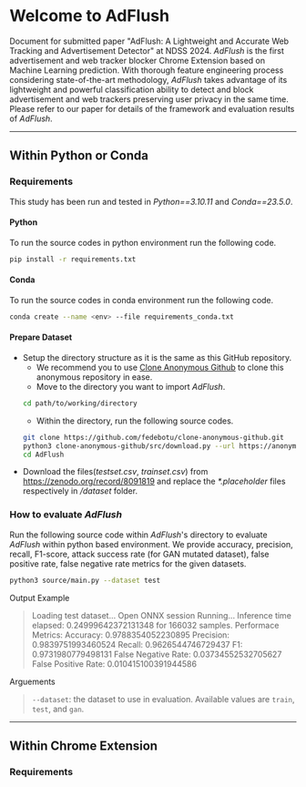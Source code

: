 # Welcome to AdFlush

Document for submitted paper "AdFlush: A Lightweight and Accurate Web Tracking and Advertisement Detector" at NDSS 2024. 
*AdFlush* is the first advertisement and web tracker blocker Chrome Extension based on Machine Learning prediction. With thorough feature engineering process considering state-of-the-art methodology, *AdFlush* takes advantage of its lightweight and powerful classification ability to detect and block advertisement and web trackers preserving user privacy in the same time. Please refer to our paper for details of the framework and evaluation results of *AdFlush*.
<hr>

## Within Python or Conda
### Requirements
This study has been run and tested in *Python==3.10.11* and *Conda==23.5.0*. 
#### Python
To run the source codes in python environment run the following code.
```bash
pip install -r requirements.txt
```
#### Conda
To run the source codes in conda environment run the following code.
```bash
conda create --name <env> --file requirements_conda.txt
```
#### Prepare Dataset
- Setup the directory structure as it is the same as this GitHub repository.
    - We recommend you to use <a href="https://github.com/fedebotu/clone-anonymous-github">Clone Anonymous Github</a> to clone this anonymous repository in ease. 
    - Move to the directory you want to import *AdFlush*. 
    ```bash
    cd path/to/working/directory
    ```
    - Within the directory, run the following source codes. 
    ```bash
    git clone https://github.com/fedebotu/clone-anonymous-github.git
    python3 clone-anonymous-github/src/download.py --url https://anonymous.4open.science/r/AdFlush-93D1 --save_dir AdFlush
    cd AdFlush
    ```
- Download the files(*testset.csv*, *trainset.csv*) from https://zenodo.org/record/8091819 and replace the *\*.placeholder* files respectively in */dataset* folder. 

### How to evaluate *AdFlush*
Run the following source code within *AdFlush*'s directory to evaluate *AdFlush* within python based environment. We provide accuracy, precision, recall, F1-score, attack success rate (for GAN mutated dataset), false positive rate, false negative rate metrics for the given datasets. 
```bash
python3 source/main.py --dataset test
```
Output Example

> Loading test dataset...
> Open ONNX session
> Running...
> Inference time elapsed:  0.24999642372131348 for  166032  samples.
>   Performace Metrics:
>       Accuracy:  0.9788354052230895
>       Precision:  0.9839751993460524
>       Recall:  0.9626544746729437
>       F1:  0.9731980779498131
>       False Negative Rate: 0.03734552532705627
>       False Positive Rate: 0.010415100391944586

Arguements
>
> `--dataset`: the dataset to use in evaluation. Available values are `train`, `test`, and `gan`.

<hr>

## Within Chrome Extension
### Requirements
